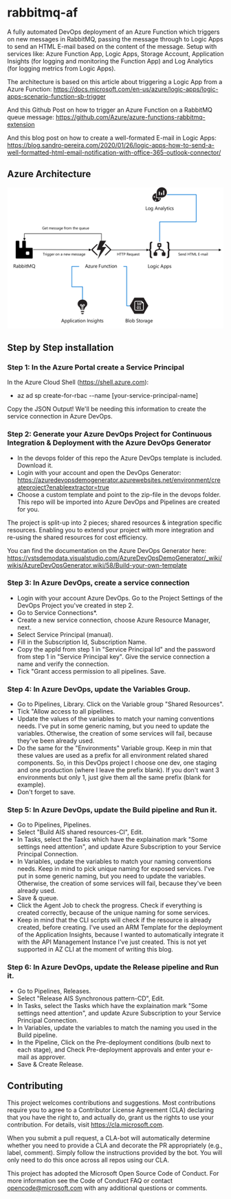# rabbitmq-af
A fully automated DevOps deployment of an Azure Function which triggers on new messages in RabbitMQ, passing the message through to Logic Apps to send an HTML E-mail based on the content of the message. Setup with services like: Azure Function App, Logic Apps, Storage Account, Application Insights (for logging and monitoring the Function App) and Log Analytics (for logging metrics from Logic Apps).

The architecture is based on this article about triggering a Logic App from a Azure Function:
https://docs.microsoft.com/en-us/azure/logic-apps/logic-apps-scenario-function-sb-trigger

And this Github Post on how to trigger an Azure Function on a RabbitMQ queue message:
https://github.com/Azure/azure-functions-rabbitmq-extension

And this blog post on how to create a well-formated E-mail in Logic Apps:
https://blog.sandro-pereira.com/2020/01/26/logic-apps-how-to-send-a-well-formatted-html-email-notification-with-office-365-outlook-connector/

## Azure Architecture
![rabbitmq-af](docs/images/arch.png)

## Step by Step installation

### Step 1: In the Azure Portal create a Service Principal
In the Azure Cloud Shell (https://shell.azure.com): 
- az ad sp create-for-rbac --name [your-service-principal-name]

Copy the JSON Output! We'll be needing this information to create the service connection in Azure DevOps.

### Step 2: Generate your Azure DevOps Project for Continuous Integration & Deployment with the Azure DevOps Generator
- In the devops folder of this repo the Azure DevOps template is included. Download it.
- Login with your account and open the DevOps Generator: https://azuredevopsdemogenerator.azurewebsites.net/environment/createproject?enableextractor=true
- Choose a custom template and point to the zip-file in the devops folder. This repo will be imported into Azure DevOps and Pipelines are created for you.

The project is split-up into 2 pieces; shared resources & integration specific resources. Enabling you to extend your project with more integration and re-using the shared resources for cost efficiency.

You can find the documentation on the Azure DevOps Generator here: https://vstsdemodata.visualstudio.com/AzureDevOpsDemoGenerator/_wiki/wikis/AzureDevOpsGenerator.wiki/58/Build-your-own-template

### Step 3: In Azure DevOps, create a service connection
- Login with your account Azure DevOps. Go to the Project Settings of the DevOps Project you've created in step 2.
- Go to Service Connections*.
- Create a new service connection, choose Azure Resource Manager, next.
- Select Service Principal (manual).
- Fill in the Subscription Id, Subscription Name.
- Copy the appId from step 1 in "Service Principal Id" and the password from step 1 in "Service Principal key". Give the service connection a name and verify the connection.
- Tick "Grant access permission to all pipelines. Save.

### Step 4: In Azure DevOps, update the Variables Group.
- Go to Pipelines, Library. Click on the Variable group "Shared Resources".
- Tick "Allow access to all pipelines.
- Update the values of the variables to match your naming conventions needs. I've put in some generic naming, but you need to update the variables. Otherwise, the creation of some services will fail, because they've been already used.
- Do the same for the "Environments" Variable group. Keep in min that these values are used as a prefix for all environment related shared components. So, in this DevOps project I choose one dev, one staging and one production (where I leave the prefix blank). If you don't want 3 environments but only 1, just give them all the same prefix (blank for example). 
- Don't forget to save.

### Step 5: In Azure DevOps, update the Build pipeline and Run it.
- Go to Pipelines, Pipelines.
- Select "Build AIS shared resources-CI", Edit.
- In Tasks, select the Tasks which have the explaination mark "Some settings need attention", and update Azure Subscription to your Service Principal Connection.
- In Variables, update the variables to match your naming conventions needs. Keep in mind to pick unique naming for exposed services. I've put in some generic naming, but you need to update the variables. Otherwise, the creation of some services will fail, because they've been already used.
- Save & queue.
- Click the Agent Job to check the progress. Check if everything is created correctly, because of the unique naming for some services.
- Keep in mind that the CLI scripts will check if the resource is already created, before creating. I've used an ARM Template for the deployment of the Application Insights, because I wanted to automatically integrate it with the API Management Instance I've just created. This is not yet supported in AZ CLI at the moment of writing this blog.

### Step 6: In Azure DevOps, update the Release pipeline and Run it.
- Go to Pipelines, Releases.
- Select "Release AIS Synchronous pattern-CD", Edit.
- In Tasks, select the Tasks which have the explaination mark "Some settings need attention", and update Azure Subscription to your Service Principal Connection.
- In Variables, update the variables to match the naming you used in the Build pipeline.
- In the Pipeline, Click on the Pre-deployment conditions (bulb next to each stage), and Check Pre-deployment approvals and enter your e-mail as approver.
- Save & Create Release.

## Contributing
This project welcomes contributions and suggestions. Most contributions require you to agree to a Contributor License Agreement (CLA) declaring that you have the right to, and actually do, grant us the rights to use your contribution. For details, visit https://cla.microsoft.com.

When you submit a pull request, a CLA-bot will automatically determine whether you need to provide a CLA and decorate the PR appropriately (e.g., label, comment). Simply follow the instructions provided by the bot. You will only need to do this once across all repos using our CLA.

This project has adopted the Microsoft Open Source Code of Conduct. For more information see the Code of Conduct FAQ or contact opencode@microsoft.com with any additional questions or comments.
